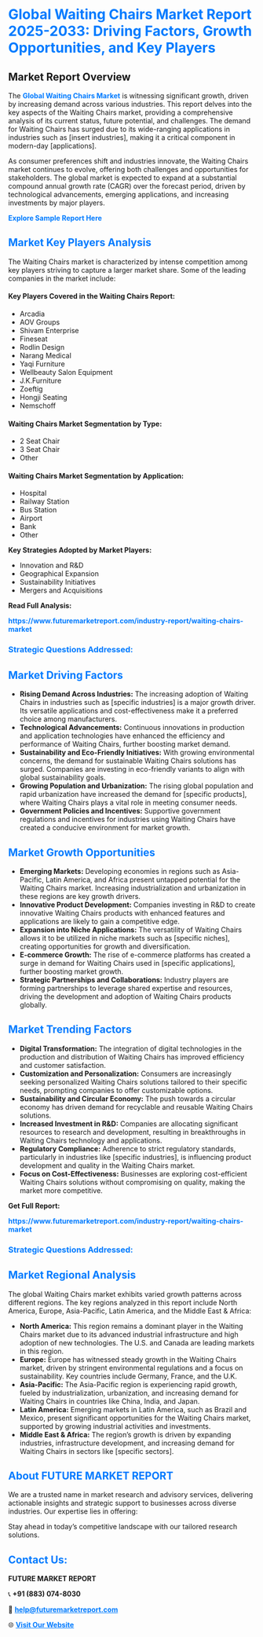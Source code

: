 <h1 style="color: #007BFF;">Global Waiting Chairs Market Report 2025-2033: Driving Factors, Growth Opportunities, and Key Players</h1>

<section id="overview">
<h2>Market Report Overview</h2>
<p>The <a href="https://www.futuremarketreport.com/industry-report/waiting-chairs-market" style="color: #007BFF; text-decoration: none;"><strong>Global Waiting Chairs Market</strong></a> is witnessing significant growth, driven by increasing demand across various industries. This report delves into the key aspects of the Waiting Chairs market, providing a comprehensive analysis of its current status, future potential, and challenges. The demand for Waiting Chairs has surged due to its wide-ranging applications in industries such as [insert industries], making it a critical component in modern-day [applications].</p>
<p>As consumer preferences shift and industries innovate, the Waiting Chairs market continues to evolve, offering both challenges and opportunities for stakeholders. The global market is expected to expand at a substantial compound annual growth rate (CAGR) over the forecast period, driven by technological advancements, emerging applications, and increasing investments by major players.</p>
</section>

<section id="overview">
<p><a href="https://www.futuremarketreport.com/request-sample/reportId=105462" style="color: #007BFF; text-decoration: none;"><strong>Explore Sample Report Here</strong></a></p>
</section>

<section id="key-players">
<h2 style="color: #007BFF;">Market Key Players Analysis</h2>
<p>The Waiting Chairs market is characterized by intense competition among key players striving to capture a larger market share. Some of the leading companies in the market include:</p>
<h4>Key Players Covered in the Waiting Chairs Report:</h4>
<ul><li>Arcadia</li><li>AOV Groups</li><li>Shivam Enterprise</li><li>Fineseat</li><li>Rodlin Design</li><li>Narang Medical</li><li>Yaqi Furniture</li><li>Wellbeauty Salon Equipment</li><li>J.K.Furniture</li><li>Zoeftig</li><li>Hongji Seating</li><li>Nemschoff</li></ul>
<h4>Waiting Chairs Market Segmentation by Type:</h4>
<ul><li>2 Seat Chair</li><li>3 Seat Chair</li><li>Other</li></ul>

<h4>Waiting Chairs Market Segmentation by Application:</h4>
<ul><li>Hospital</li><li>Railway Station</li><li>Bus Station</li><li>Airport</li><li>Bank</li><li>Other</li></ul>
<p><strong>Key Strategies Adopted by Market Players:</strong></p>
<ul>
<li>Innovation and R&D</li>
<li>Geographical Expansion</li>
<li>Sustainability Initiatives</li>
<li>Mergers and Acquisitions</li>
</ul>
</section>

<section>
<p><strong>Read Full Analysis: </strong></p><a href="https://www.futuremarketreport.com/industry-report/waiting-chairs-market" style="color: #007BFF; text-decoration: none;"><strong>https://www.futuremarketreport.com/industry-report/waiting-chairs-market</strong></a>
<h3 style="color: #007BFF;">Strategic Questions Addressed:</h3>
</section>

<section id="driving-factors">
<h2 style="color: #007BFF;">Market Driving Factors</h2>
<ul>
<li><strong>Rising Demand Across Industries:</strong> The increasing adoption of Waiting Chairs in industries such as [specific industries] is a major growth driver. Its versatile applications and cost-effectiveness make it a preferred choice among manufacturers.</li>
<li><strong>Technological Advancements:</strong> Continuous innovations in production and application technologies have enhanced the efficiency and performance of Waiting Chairs, further boosting market demand.</li>
<li><strong>Sustainability and Eco-Friendly Initiatives:</strong> With growing environmental concerns, the demand for sustainable Waiting Chairs solutions has surged. Companies are investing in eco-friendly variants to align with global sustainability goals.</li>
<li><strong>Growing Population and Urbanization:</strong> The rising global population and rapid urbanization have increased the demand for [specific products], where Waiting Chairs plays a vital role in meeting consumer needs.</li>
<li><strong>Government Policies and Incentives:</strong> Supportive government regulations and incentives for industries using Waiting Chairs have created a conducive environment for market growth.</li>
</ul>
</section>

<section id="growth-opportunities">
<h2 style="color: #007BFF;">Market Growth Opportunities</h2>
<ul>
<li><strong>Emerging Markets:</strong> Developing economies in regions such as Asia-Pacific, Latin America, and Africa present untapped potential for the Waiting Chairs market. Increasing industrialization and urbanization in these regions are key growth drivers.</li>
<li><strong>Innovative Product Development:</strong> Companies investing in R&D to create innovative Waiting Chairs products with enhanced features and applications are likely to gain a competitive edge.</li>
<li><strong>Expansion into Niche Applications:</strong> The versatility of Waiting Chairs allows it to be utilized in niche markets such as [specific niches], creating opportunities for growth and diversification.</li>
<li><strong>E-commerce Growth:</strong> The rise of e-commerce platforms has created a surge in demand for Waiting Chairs used in [specific applications], further boosting market growth.</li>
<li><strong>Strategic Partnerships and Collaborations:</strong> Industry players are forming partnerships to leverage shared expertise and resources, driving the development and adoption of Waiting Chairs products globally.</li>
</ul>
</section>

<section id="trending-factors">
<h2 style="color: #007BFF;">Market Trending Factors</h2>
<ul>
<li><strong>Digital Transformation:</strong> The integration of digital technologies in the production and distribution of Waiting Chairs has improved efficiency and customer satisfaction.</li>
<li><strong>Customization and Personalization:</strong> Consumers are increasingly seeking personalized Waiting Chairs solutions tailored to their specific needs, prompting companies to offer customizable options.</li>
<li><strong>Sustainability and Circular Economy:</strong> The push towards a circular economy has driven demand for recyclable and reusable Waiting Chairs solutions.</li>
<li><strong>Increased Investment in R&D:</strong> Companies are allocating significant resources to research and development, resulting in breakthroughs in Waiting Chairs technology and applications.</li>
<li><strong>Regulatory Compliance:</strong> Adherence to strict regulatory standards, particularly in industries like [specific industries], is influencing product development and quality in the Waiting Chairs market.</li>
<li><strong>Focus on Cost-Effectiveness:</strong> Businesses are exploring cost-efficient Waiting Chairs solutions without compromising on quality, making the market more competitive.</li>
</ul>
</section>

<section>
<p><strong>Get Full Report: </strong></p><a href="https://www.futuremarketreport.com/industry-report/waiting-chairs-market" style="color: #007BFF; text-decoration: none;"><strong>https://www.futuremarketreport.com/industry-report/waiting-chairs-market</strong></a>
<h3 style="color: #007BFF;">Strategic Questions Addressed:</h3>
</section>


<section id="regional-analysis">
<h2 style="color: #007BFF;">Market Regional Analysis</h2>
<p>The global Waiting Chairs market exhibits varied growth patterns across different regions. The key regions analyzed in this report include North America, Europe, Asia-Pacific, Latin America, and the Middle East & Africa:</p>
<ul>
<li><strong>North America:</strong> This region remains a dominant player in the Waiting Chairs market due to its advanced industrial infrastructure and high adoption of new technologies. The U.S. and Canada are leading markets in this region.</li>
<li><strong>Europe:</strong> Europe has witnessed steady growth in the Waiting Chairs market, driven by stringent environmental regulations and a focus on sustainability. Key countries include Germany, France, and the U.K.</li>
<li><strong>Asia-Pacific:</strong> The Asia-Pacific region is experiencing rapid growth, fueled by industrialization, urbanization, and increasing demand for Waiting Chairs in countries like China, India, and Japan.</li>
<li><strong>Latin America:</strong> Emerging markets in Latin America, such as Brazil and Mexico, present significant opportunities for the Waiting Chairs market, supported by growing industrial activities and investments.</li>
<li><strong>Middle East & Africa:</strong> The region’s growth is driven by expanding industries, infrastructure development, and increasing demand for Waiting Chairs in sectors like [specific sectors].</li>
</ul>
</section>

<footer>
<h2 style="color: #007BFF;">About FUTURE MARKET REPORT</h2>
<p>We are a trusted name in market research and advisory services, delivering actionable insights and strategic support to businesses across diverse industries. Our expertise lies in offering:</p>

<p>Stay ahead in today’s competitive landscape with our tailored research solutions.</p>

<h2 style="color: #007BFF;">Contact Us:</h2>
<p><strong>FUTURE MARKET REPORT</strong></p>
<p>📞 <strong>+91 (883) 074-8030</strong></p>
<p>📧 <strong><a href="mailto:help@futuremarketreport.com" style="color: #007BFF;">help@futuremarketreport.com</a></strong></p>
<p>🌐 <strong><a href="https://www.futuremarketreport.com/" style="color: #007BFF;">Visit Our Website</a></strong></p>
</footer>